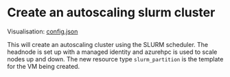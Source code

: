# Create an autoscaling slurm cluster

Visualisation: [config.json](https://azurehpc.azureedge.net/?o=https://raw.githubusercontent.com/Azure/azurehpc/master/examples/slurm_autoscale/config.json)

This will create an autoscaling cluster using the SLURM scheduler.  The headnode is set up with a managed identity and azurehpc is used to scale nodes up and down.  The new resource type `slurm_partition` is the template for the VM being created.